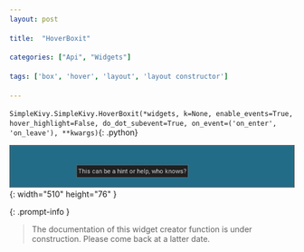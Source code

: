 ```yaml
---
layout: post

title:  "HoverBoxit"

categories: ["Api", "Widgets"]

tags: ['box', 'hover', 'layout', 'layout constructor']

---
```

`SimpleKivy.SimpleKivy.HoverBoxit(*widgets, k=None, enable_events=True, hover_highlight=False, do_dot_subevent=True, on_event=('on_enter', 'on_leave'), **kwargs)`{: .python}


![HoverBoxit.png](assets/img/docs/HoverBoxit.png){: width="510" height="76" }


{: .prompt-info }

> The documentation of this widget creator function is under construction. Please come back at a latter date.
